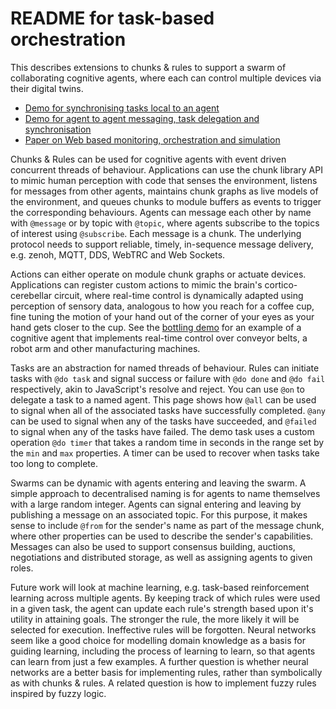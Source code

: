 # README for task-based orchestration

This describes extensions to chunks & rules to support a swarm of collaborating cognitive agents, where each can control multiple devices via their digital twins.

* [Demo for synchronising tasks local to an agent](https://www.w3.org/Data/demos/chunks/tasks/tasks/)
* [Demo for agent to agent messaging, task delegation and synchronisation](https://www.w3.org/Data/demos/chunks/tasks/swarm/)
* [Paper on Web based monitoring, orchestration and simulation](../visualise/raggett-geics-2025.pdf)

Chunks & Rules can be used for cognitive agents with event driven concurrent threads of behaviour. Applications can use the chunk library API to mimic human perception with code that senses the environment, listens for messages from other agents, maintains chunk graphs as live models of the environment, and queues chunks to module buffers as events to trigger the corresponding behaviours. Agents can message each other by name with `@message` or by topic with `@topic`, where agents subscribe to the topics of interest using `@subscribe`. Each message is a chunk. The underlying protocol needs to support reliable, timely, in-sequence message delivery, e.g. zenoh, MQTT, DDS, WebTRC and Web Sockets.

Actions can either operate on module chunk graphs or actuate devices. Applications can register custom actions to mimic the brain's cortico-cerebellar circuit, where real-time control is dynamically adapted using perception of sensory data, analogous to how you reach for a coffee cup, fine tuning the motion of your hand out of the corner of your eyes as your hand gets closer to the cup. See the [bottling demo](https://www.w3.org/Data/demos/chunks/robot/) for an example of a cognitive agent that implements real-time control over conveyor belts, a robot arm and other manufacturing machines.

Tasks are an abstraction for named threads of behaviour. Rules can initiate tasks with `@do task` and signal success or failure with `@do done` and `@do fail` respectively, akin to JavaScript's resolve and reject. You can use `@on` to delegate a task to a named agent. This page shows how `@all` can be used to signal when all of the associated tasks have successfully completed. `@any` can be used to signal when any of the tasks have succeeded, and `@failed` to signal when any of the tasks have failed. The demo task uses a custom operation `@do timer` that takes a random time in seconds in the range set by the `min` and `max` properties. A timer can be used to recover when tasks take too long to complete.

Swarms can be dynamic with agents entering and leaving the swarm. A simple approach to decentralised naming is for agents to name themselves with a large random integer. Agents can signal entering and leaving by publishing a message on an associated topic. For this purpose, it makes sense to include `@from` for the sender's name as part of the message chunk, where other properties can be used to describe the sender's capabilities. Messages can also be used to support consensus building, auctions, negotiations and distributed storage, as well as assigning agents to given roles.

Future work will look at machine learning, e.g. task-based reinforcement learning across multiple agents. By keeping track of which rules were used in a given task, the agent can update each rule's strength based upon it's utility in attaining goals. The stronger the rule, the more likely it will be selected for execution. Ineffective rules will be forgotten. Neural networks seem like a good choice for modelling domain knowledge as a basis for guiding learning, including the process of learning to learn, so that agents can learn from just a few examples. A further question is whether neural networks are a better basis for implementing rules, rather than symbolically as with chunks & rules. A related question is how to implement fuzzy rules inspired by fuzzy logic.
